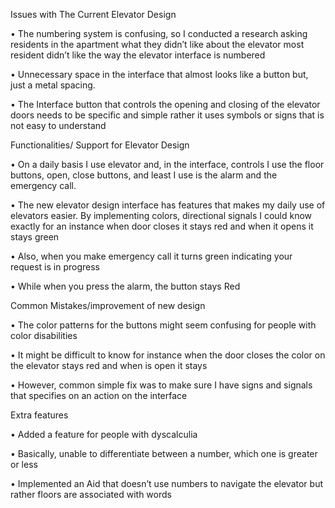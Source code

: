 Issues with The Current Elevator Design

•	The numbering system is confusing, so I conducted a research asking residents in the apartment what they didn’t like about the elevator most resident didn’t like the way the elevator interface is numbered

•	Unnecessary space in the interface that almost looks like a button but, just a metal spacing.

•	The Interface button that controls the opening and closing of the elevator doors needs to be specific and simple rather it uses symbols or signs that is not easy to understand



Functionalities/ Support for Elevator Design

•	On a daily basis I use elevator and, in the interface, controls I use the floor buttons, open, close buttons, and least I use is the alarm and the emergency call. 

•	The new elevator design interface has features that makes my daily use of elevators easier. By implementing colors, directional signals I could know exactly for an instance when door closes it stays red and when it opens it stays green

•	Also, when you make emergency call it turns green indicating your request is in progress

•	While when you press the alarm, the button stays Red

Common Mistakes/improvement of new design

•	The color patterns for the buttons might seem confusing for people with color disabilities 

•	It might be difficult to know for instance when the door closes the color on the elevator stays red and when is open it stays 

•	However, common simple fix was to make sure I have signs and signals that specifies on an action on the interface 

Extra features 

•	Added a feature for people with dyscalculia

•	Basically, unable to differentiate between a number, which one is greater or less

•	Implemented an Aid that doesn’t use numbers to navigate the elevator but rather floors are associated with words 

